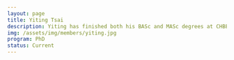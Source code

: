 ```yaml
---
layout: page
title: Yiting Tsai
description: Yiting has finished both his BASc and MASc degrees at CHBE. His interests are process control and statistical modelling of time-series data. His current PhD research focuses on the application of Machine Learning techniques to design smart controllers, which identify and predict process faults ahead of time and apply appropriate control actions to prevent such faults.
img: /assets/img/members/yiting.jpg
program: PhD
status: Current
---
```


<img class="profile_img" src="{{ page.img | prepend: site.baseurl | prepend: site.url }}" alt=""/>